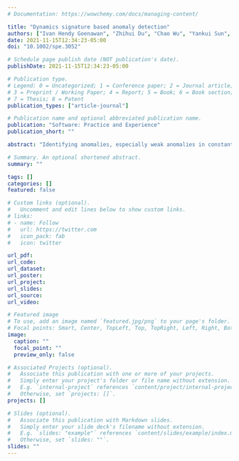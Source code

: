 ```yaml
---
# Documentation: https://wowchemy.com/docs/managing-content/

title: "Dynamics signature based anomaly detection"
authors: ["Ivan Hendy Goenawan", "Zhihui Du", "Chao Wu", "Yankui Sun", "Jianyan Wei", "David Bader"]
date: 2021-11-15T12:34:23-05:00
doi: "10.1002/spe.3052"

# Schedule page publish date (NOT publication's date).
publishDate: 2021-11-15T12:34:23-05:00

# Publication type.
# Legend: 0 = Uncategorized; 1 = Conference paper; 2 = Journal article;
# 3 = Preprint / Working Paper; 4 = Report; 5 = Book; 6 = Book section;
# 7 = Thesis; 8 = Patent
publication_types: ["article-journal"]

# Publication name and optional abbreviated publication name.
publication: "Software: Practice and Experience"
publication_short: ""

abstract: "Identifying anomalies, especially weak anomalies in constantly changing targets, is more difficult than in stable targets. In this article, we borrow the dynamics metrics and propose the concept of dynamics signature (DS) in multi-dimensional feature space to efficiently distinguish the abnormal event from the normal behaviors of a variable star. The corresponding dynamics criterion is proposed to check whether a star’s current state is an anomaly. Basedon the proposed concept of DS, we develop a highly optimized DS algorithm that can automatically detect anomalies from millions of stars’ high cadence sky survey data in real-time. Microlensing, which is a typical anomaly in astronomical observation, is used to evaluate the proposed DS algorithm. Two datasets, parameterized sinusoidal dataset containing 262,440 light curves and real variable stars based dataset containing 462,996 light curves are used to evaluate the practical performance of the proposed DS algorithm. Experimental results show that our DS algorithm is highly accurate, sensitive to detecting weak microlensing events at very early stages, and fast enough to process 176,000 stars in less than 1 s on a commodity computer."

# Summary. An optional shortened abstract.
summary: ""

tags: []
categories: []
featured: false

# Custom links (optional).
#   Uncomment and edit lines below to show custom links.
# links:
# - name: Follow
#   url: https://twitter.com
#   icon_pack: fab
#   icon: twitter

url_pdf:
url_code:
url_dataset:
url_poster:
url_project:
url_slides:
url_source:
url_video:

# Featured image
# To use, add an image named `featured.jpg/png` to your page's folder. 
# Focal points: Smart, Center, TopLeft, Top, TopRight, Left, Right, BottomLeft, Bottom, BottomRight.
image:
  caption: ""
  focal_point: ""
  preview_only: false

# Associated Projects (optional).
#   Associate this publication with one or more of your projects.
#   Simply enter your project's folder or file name without extension.
#   E.g. `internal-project` references `content/project/internal-project/index.md`.
#   Otherwise, set `projects: []`.
projects: []

# Slides (optional).
#   Associate this publication with Markdown slides.
#   Simply enter your slide deck's filename without extension.
#   E.g. `slides: "example"` references `content/slides/example/index.md`.
#   Otherwise, set `slides: ""`.
slides: ""
---
```

